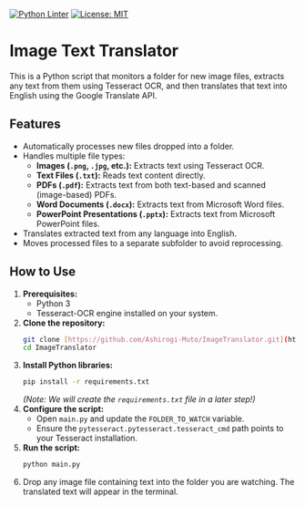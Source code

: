 [![Python Linter](https://github.com/Ashirogi-Muto/ImageTranslator/actions/workflows/linter.yml/badge.svg)](https://github.com/Ashirogi-Muto/ImageTranslator/actions/workflows/linter.yml)  [![License: MIT](https://img.shields.io/badge/License-MIT-yellow.svg)](https://opensource.org/licenses/MIT)


# Image Text Translator

This is a Python script that monitors a folder for new image files, extracts any text from them using Tesseract OCR, and then translates that text into English using the Google Translate API.

## Features

* Automatically processes new files dropped into a folder.
* Handles multiple file types:
    * **Images (`.png`, `.jpg`, etc.):** Extracts text using Tesseract OCR.
    * **Text Files (`.txt`):** Reads text content directly.
    * **PDFs (`.pdf`):** Extracts text from both text-based and scanned (image-based) PDFs.
    * **Word Documents (`.docx`):** Extracts text from Microsoft Word files.
    * **PowerPoint Presentations (`.pptx`):** Extracts text from Microsoft PowerPoint files.
* Translates extracted text from any language into English.
* Moves processed files to a separate subfolder to avoid reprocessing.

## How to Use

1.  **Prerequisites:**
    * Python 3
    * Tesseract-OCR engine installed on your system.
2.  **Clone the repository:**
    ```bash
    git clone [https://github.com/Ashirogi-Muto/ImageTranslator.git](https://github.com/Ashirogi-Muto/ImageTranslator.git)
    cd ImageTranslator
    ```
3.  **Install Python libraries:**
    ```bash
    pip install -r requirements.txt
    ```
    *(Note: We will create the `requirements.txt` file in a later step!)*
4.  **Configure the script:**
    * Open `main.py` and update the `FOLDER_TO_WATCH` variable.
    * Ensure the `pytesseract.pytesseract.tesseract_cmd` path points to your Tesseract installation.
5.  **Run the script:**
    ```bash
    python main.py
    ```
6.  Drop any image file containing text into the folder you are watching. The translated text will appear in the terminal.